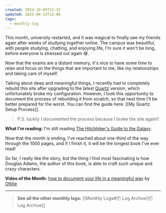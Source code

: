 ```yaml
---
created: 2024-10-05T21:32
updated: 2025-04-13T15:06
tags:
  - monthly-log
---
```

This month, university restarted, and it was magical to finally see my friends again after weeks of studying together online. The campus was beautiful, with people studying, chatting, and enjoying life, I'm sure it won't be long, before everyone is stressed out again 😅.

Now that the exams are a distant memory, it's nice to have some time to relax and focus on the things that are important to me, like my relationships and taking care of myself.

Talking about deep and meaningful things, I recently had to completely rebuild this site after upgrading to the latest [Quartz](https://quartz.jzhao.xyz/) version, which unfortunately broke my configuration. However, I took this opportunity to document the process of rebuilding it from scratch, so that next time I'll be better prepared for the worst. You can find the guide here: [[My Quartz Setup Process]].

>P.S. luckily I documented the process because I broke the site again!!

**What I'm reading:** I'm still reading [The Hitchhiker's Guide to the Galaxy](https://hardcover.app/books/the-ultimate-hitchhikers-guide). 

Now that the month is ending, I've reached about one-third of the way through the 1000 pages, and if I finish it, it will be the longest book I've ever read!

So far, I really like the story, but the thing I find most fascinating is how Douglas Adams, the author of this book, is able to craft such unique and crazy characters.

**Video of the Month:** [how to document your life in a meaningful way](https://www.youtube.com/watch?v=uD-5v7pVruo) by [Ottilie](https://www.youtube.com/@OttiIie)

---

>**See all the other monthly logs:** [[Monthly Logs#📦 Log Archive|📦 Log Archive]]